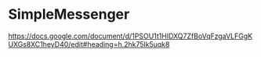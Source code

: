 # SimpleMessenger

https://docs.google.com/document/d/1PSOU1t1HIDXQ7ZfBoVqFzgaVLFGgKUXGs8XC1heyD40/edit#heading=h.2hk75lk5uqk8
